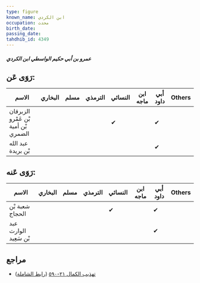 ```yaml
---
type: figure
known_name: ابن الكردي
occupation: محدث
birth_date:
passing_date:
tahdhib_id: 4349
---
```

##### عمرو بن أبي حكيم الواسطي ابن الكردي

## رَوَى عَن:
| الاسم                               | البخاري | مسلم | الترمذي | النسائي | ابن ماجه | أبي داود | Others |
| ----------------------------------- | ------- | ---- | ------- | ------- | -------- | -------- | ------ |
| الزبرقان بْن عَمْرو بْن أمية الضمري |         |      |         | ✔       |          | ✔        |        |
| عبد الله بْن بريدة                  |         |      |         |         |          | ✔        |        |
## رَوَى عَنه:
| الاسم                 | البخاري | مسلم | الترمذي | النسائي | ابن ماجه | أبي داود | Others |
| --------------------- | ------- | ---- | ------- | ------- | -------- | -------- | ------ |
| شعبة بْن الحجاج       |         |      |         | ✔       |          | ✔        |        |
| عبد الوارث بْن سَعِيد |         |      |         |         |          | ✔        |        |
## مراجع
- [تهذيب الكمال ٢١-٥٩٠](obsidian://open?vault=Tahdhib-al-Kamal&file=Figures/٤٣٤٩-عمرو%20بن%20أبي%20حكيم%20الواسطي%20ابن%20الكردي) ([رابط الشاملة](https://shamela.ws/book/3722/11237))